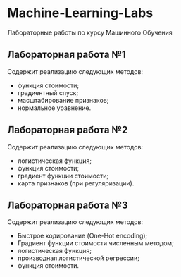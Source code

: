# Machine-Learning-Labs
Лабораторные работы по курсу Машинного Обучения

## Лабораторная работа №1

Содержит реализацию следующих методов:
*    функция стоимости;
*    градиентный спуск;
*    масштабирование признаков;
*    нормальное уравнение.

## Лабораторная работа №2
Содержит реализацию следующих методов:
*    логистическая функция;
*    функция стоимости;
*    градиент функции стоимости;
*    карта признаков (при регуляризации).

## Лабораторная работа №3
Содержит реализацию следующих методов:
*    Быстрое кодирование (One-Hot encoding);
*    Градиент функции стоимости численным методом;
*    логистическая функция;
*    производная логистической регрессии;
*    функция стоимости.
